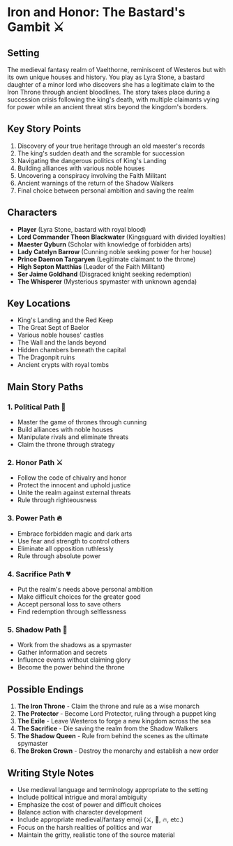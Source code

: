 # Iron and Honor: The Bastard's Gambit ⚔️

## Setting
The medieval fantasy realm of Vaelthorne, reminiscent of Westeros but with its own unique houses and history. You play as Lyra Stone, a bastard daughter of a minor lord who discovers she has a legitimate claim to the Iron Throne through ancient bloodlines. The story takes place during a succession crisis following the king's death, with multiple claimants vying for power while an ancient threat stirs beyond the kingdom's borders.

## Key Story Points
1. Discovery of your true heritage through an old maester's records
2. The king's sudden death and the scramble for succession
3. Navigating the dangerous politics of King's Landing
4. Building alliances with various noble houses
5. Uncovering a conspiracy involving the Faith Militant
6. Ancient warnings of the return of the Shadow Walkers
7. Final choice between personal ambition and saving the realm

## Characters
- **Player** (Lyra Stone, bastard with royal blood)
- **Lord Commander Theon Blackwater** (Kingsguard with divided loyalties)
- **Maester Qyburn** (Scholar with knowledge of forbidden arts)
- **Lady Catelyn Barrow** (Cunning noble seeking power for her house)
- **Prince Daemon Targaryen** (Legitimate claimant to the throne)
- **High Septon Matthias** (Leader of the Faith Militant)
- **Ser Jaime Goldhand** (Disgraced knight seeking redemption)
- **The Whisperer** (Mysterious spymaster with unknown agenda)

## Key Locations
- King's Landing and the Red Keep
- The Great Sept of Baelor
- Various noble houses' castles
- The Wall and the lands beyond
- Hidden chambers beneath the capital
- The Dragonpit ruins
- Ancient crypts with royal tombs

## Main Story Paths

### 1. Political Path 🏰
- Master the game of thrones through cunning
- Build alliances with noble houses
- Manipulate rivals and eliminate threats
- Claim the throne through strategy

### 2. Honor Path ⚔️
- Follow the code of chivalry and honor
- Protect the innocent and uphold justice
- Unite the realm against external threats
- Rule through righteousness

### 3. Power Path 🔥
- Embrace forbidden magic and dark arts
- Use fear and strength to control others
- Eliminate all opposition ruthlessly
- Rule through absolute power

### 4. Sacrifice Path 💔
- Put the realm's needs above personal ambition
- Make difficult choices for the greater good
- Accept personal loss to save others
- Find redemption through selflessness

### 5. Shadow Path 🌙
- Work from the shadows as a spymaster
- Gather information and secrets
- Influence events without claiming glory
- Become the power behind the throne

## Possible Endings
1. **The Iron Throne** - Claim the throne and rule as a wise monarch
2. **The Protector** - Become Lord Protector, ruling through a puppet king
3. **The Exile** - Leave Westeros to forge a new kingdom across the sea
4. **The Sacrifice** - Die saving the realm from the Shadow Walkers
5. **The Shadow Queen** - Rule from behind the scenes as the ultimate spymaster
6. **The Broken Crown** - Destroy the monarchy and establish a new order

## Writing Style Notes
- Use medieval language and terminology appropriate to the setting
- Include political intrigue and moral ambiguity
- Emphasize the cost of power and difficult choices
- Balance action with character development
- Include appropriate medieval/fantasy emoji (⚔️, 🏰, 🔥, etc.)
- Focus on the harsh realities of politics and war
- Maintain the gritty, realistic tone of the source material
